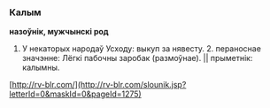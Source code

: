 ### Калым
**назоўнік, мужчынскі род**

1. У некаторых народаў Усходу: выкуп за нявесту. 2. пераноснае значэнне: Лёгкі пабочны заробак (размоўнае). || прыметнік: калымны.

<a rel="author">[http://rv-blr.com/](http://rv-blr.com/slounik.jsp?letterId=0&maskId=0&pageId=1275)</a>
